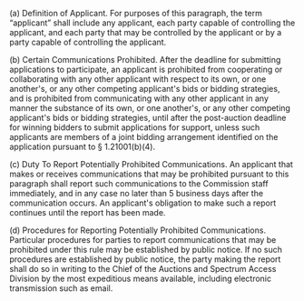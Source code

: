 (a) Definition of Applicant. For purposes of this paragraph, the term “applicant” shall include any applicant, each party capable of controlling the applicant, and each party that may be controlled by the applicant or by a party capable of controlling the applicant.

(b) Certain Communications Prohibited. After the deadline for submitting applications to participate, an applicant is prohibited from cooperating or collaborating with any other applicant with respect to its own, or one another's, or any other competing applicant's bids or bidding strategies, and is prohibited from communicating with any other applicant in any manner the substance of its own, or one another's, or any other competing applicant's bids or bidding strategies, until after the post-auction deadline for winning bidders to submit applications for support, unless such applicants are members of a joint bidding arrangement identified on the application pursuant to § 1.21001(b)(4).

(c) Duty To Report Potentially Prohibited Communications. An applicant that makes or receives communications that may be prohibited pursuant to this paragraph shall report such communications to the Commission staff immediately, and in any case no later than 5 business days after the communication occurs. An applicant's obligation to make such a report continues until the report has been made.

(d) Procedures for Reporting Potentially Prohibited Communications. Particular procedures for parties to report communications that may be prohibited under this rule may be established by public notice. If no such procedures are established by public notice, the party making the report shall do so in writing to the Chief of the Auctions and Spectrum Access Division by the most expeditious means available, including electronic transmission such as email.

